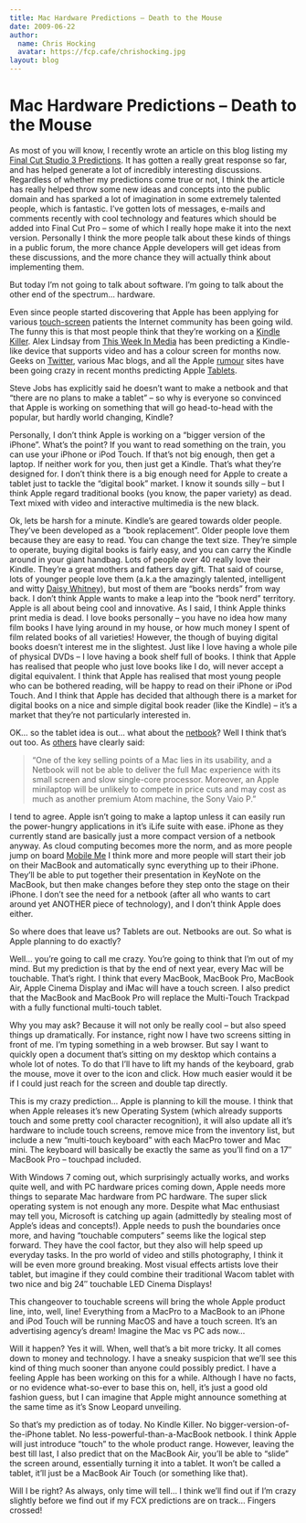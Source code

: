 ```yaml
---
title: Mac Hardware Predictions – Death to the Mouse
date: 2009-06-22
author:
  name: Chris Hocking
  avatar: https://fcp.cafe/chrishocking.jpg
layout: blog
---
```

# Mac Hardware Predictions – Death to the Mouse

As most of you will know, I recently wrote an article on this blog listing my [Final Cut Studio 3 Predictions](./../2009/02/21/final-cut-studio-3-predictions/ "Final Cut Studio 3 Predictions"). It has gotten a really great response so far, and has helped generate a lot of incredibly interesting discussions. Regardless of whether my predictions come true or not, I think the article has really helped throw some new ideas and concepts into the public domain and has sparked a lot of imagination in some extremely talented people, which is fantastic. I’ve gotten lots of messages, e-mails and comments recently with cool technology and features which should be added into Final Cut Pro – some of which I really hope make it into the next version. Personally I think the more people talk about these kinds of things in a public forum, the more chance Apple developers will get ideas from these discussions, and the more chance they will actually think about implementing them.

But today I’m not going to talk about software. I’m going to talk about the other end of the spectrum… hardware.

Even since people started discovering that Apple has been applying for various [touch-screen](http://news.cnet.com/8301-13579_3-10028301-37/ "Apple applies for touch-screen Mac patent") patients the Internet community has been going wild. The funny this is that most people think that they’re working on a [Kindle Killer](http://www.podcastingnews.com/2008/10/22/apple-working-on-kindle-killer/ "Apple Working On Kindle-Killer? "). Alex Lindsay from [This Week In Media](http://www.pixelcorps.tv/this_week_in_media "This Week In Media") has been predicting a Kindle-like device that supports video and has a colour screen for months now. Geeks on [Twitter](http://www.twitter.com "Twitter"), various Mac blogs, and all the Apple [rumour](http://www.macrumors.com/ "Mac Rumors") sites have been going crazy in recent months predicting Apple [Tablets](http://www.wired.com/gadgetlab/2009/05/kindle-vs-apple/ " Gadget Lab Hardware News and Reviews Large-Screen Kindle Won’t Mean Squat if Apple Tablet Arrives").

Steve Jobs has explicitly said he doesn’t want to make a netbook and that “there are no plans to make a tablet” – so why is everyone so convinced that Apple is working on something that will go head-to-head with the popular, but hardly world changing, Kindle?

Personally, I don’t think Apple is working on a “bigger version of the iPhone”. What’s the point? If you want to read something on the train, you can use your iPhone or iPod Touch. If that’s not big enough, then get a laptop. If neither work for you, then just get a Kindle. That’s what they’re designed for. I don’t think there is a big enough need for Apple to create a tablet just to tackle the “digital book” market. I know it sounds silly – but I think Apple regard traditional books (you know, the paper variety) as dead. Text mixed with video and interactive multimedia is the new black.

Ok, lets be harsh for a minute. Kindle’s are geared towards older people. They’ve been developed as a “book replacement”. Older people love them because they are easy to read. You can change the text size. They’re simple to operate, buying digital books is fairly easy, and you can carry the Kindle around in your giant handbag. Lots of people over 40 really love their Kindle. They’re a great mothers and fathers day gift. That said of course, lots of younger people love them (a.k.a the amazingly talented, intelligent and witty [Daisy Whitney](http://daisywhitney.com/ "Daisy Whitney")), but most of them are “books nerds” from way back. I don’t think Apple wants to make a leap into the “book nerd” territory. Apple is all about being cool and innovative. As I said, I think Apple thinks print media is dead. I love books personally – you have no idea how many film books I have lying around in my house, or how much money I spent of film related books of all varieties! However, the though of buying digital books doesn’t interest me in the slightest. Just like I love having a whole pile of physical DVDs – I love having a book shelf full of books. I think that Apple has realised that people who just love books like I do, will never accept a digital equivalent. I think that Apple has realised that most young people who can be bothered reading, will be happy to read on their iPhone or iPod Touch. And I think that Apple has decided that although there is a market for digital books on a nice and simple digital book reader (like the Kindle) – it’s a market that they’re not particularly interested in.

OK… so the tablet idea is out… what about the [netbook](http://www.itworld.com/hardware/63971/apple-netbook-rumors-resurface "Apple netbook rumors resurface")? Well I think that’s out too. As [others](http://news.cnet.com/8301-17938_105-10235916-1/ "Imagining an Apple Netbook") have clearly said:

> “One of the key selling points of a Mac lies in its usability, and a Netbook will not be able to deliver the full Mac experience with its small screen and slow single-core processor. Moreover, an Apple minilaptop will be unlikely to compete in price cuts and may cost as much as another premium Atom machine, the Sony Vaio P.”

I tend to agree. Apple isn’t going to make a laptop unless it can easily run the power-hungry applications in it’s iLife suite with ease. iPhone as they currently stand are basically just a more compact version of a netbook anyway. As cloud computing becomes more the norm, and as more people jump on board [Mobile Me](http://me.com "Mobile Me") I think more and more people will start their job on their MacBook and automatically sync everything up to their iPhone. They’ll be able to put together their presentation in KeyNote on the MacBook, but then make changes before they step onto the stage on their iPhone. I don’t see the need for a netbook (after all who wants to cart around yet ANOTHER piece of technology), and I don’t think Apple does either.

So where does that leave us? Tablets are out. Netbooks are out. So what is Apple planning to do exactly?

Well… you’re going to call me crazy. You’re going to think that I’m out of my mind. But my prediction is that by the end of next year, every Mac will be touchable. That’s right. I think that every MacBook, MacBook Pro, MacBook Air, Apple Cinema Display and iMac will have a touch screen. I also predict that the MacBook and MacBook Pro will replace the Multi-Touch Trackpad with a fully functional multi-touch tablet.

Why you may ask? Because it will not only be really cool – but also speed things up dramatically. For instance, right now I have two screens sitting in front of me. I’m typing something in a web browser. But say I want to quickly open a document that’s sitting on my desktop which contains a whole lot of notes. To do that I’ll have to lift my hands of the keyboard, grab the mouse, move it over to the icon and click. How much easier would it be if I could just reach for the screen and double tap directly.

This is my crazy prediction… Apple is planning to kill the mouse. I think that when Apple releases it’s new Operating System (which already supports touch and some pretty cool character recognition), it will also update all it’s hardware to include touch screens, remove mice from the inventory list, but include a new “multi-touch keyboard” with each MacPro tower and Mac mini. The keyboard will basically be exactly the same as you’ll find on a 17″ MacBook Pro – touchpad included.

With Windows 7 coming out, which surprisingly actually works, and works quite well, and with PC hardware prices coming down, Apple needs more things to separate Mac hardware from PC hardware. The super slick operating system is not enough any more. Despite what Mac enthusiast may tell you, Microsoft is catching up again (admittedly by stealing most of Apple’s ideas and concepts!). Apple needs to push the boundaries once more, and having “touchable computers” seems like the logical step forward. They have the cool factor, but they also will help speed up everyday tasks. In the pro world of video and stills photography, I think it will be even more ground breaking. Most visual effects artists love their tablet, but imagine if they could combine their traditional Wacom tablet with two nice and big 24″ touchable LED Cinema Displays!

This changeover to touchable screens will bring the whole Apple product line, into, well, line! Everything from a MacPro to a MacBook to an iPhone and iPod Touch will be running MacOS and have a touch screen. It’s an advertising agency’s dream! Imagine the Mac vs PC ads now…

Will it happen? Yes it will. When, well that’s a bit more tricky. It all comes down to money and technology. I have a sneaky suspicion that we’ll see this kind of thing much sooner than anyone could possibly predict. I have a feeling Apple has been working on this for a while. Although I have no facts, or no evidence what-so-ever to base this on, hell, it’s just a good old fashion guess, but I can imagine that Apple might announce something at the same time as it’s Snow Leopard unveiling.

So that’s my prediction as of today. No Kindle Killer. No bigger-version-of-the-iPhone tablet. No less-powerful-than-a-MacBook netbook. I think Apple will just introduce “touch” to the whole product range. However, leaving the best till last, I also predict that on the MacBook Air, you’ll be able to “slide” the screen around, essentially turning it into a tablet. It won’t be called a tablet, it’ll just be a MacBook Air Touch (or something like that).

Will I be right? As always, only time will tell… I think we’ll find out if I’m crazy slightly before we find out if my FCX predictions are on track… Fingers crossed!